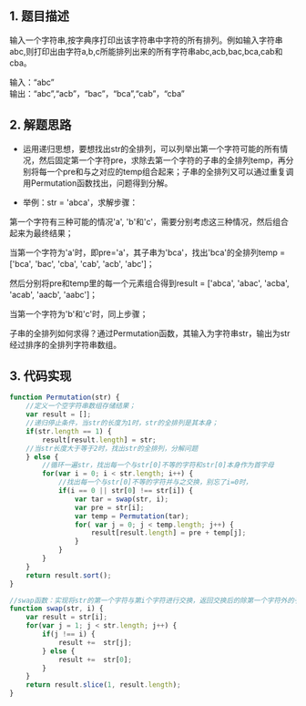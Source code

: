 ## 1. 题目描述

输入一个字符串,按字典序打印出该字符串中字符的所有排列。例如输入字符串abc,则打印出由字符a,b,c所能排列出来的所有字符串abc,acb,bac,bca,cab和cba。

输入：“abc”  
输出：“abc”,“acb”，“bac”，“bca”,“cab”，“cba”

## 2. 解题思路

- 运用递归思想，要想找出str的全排列，可以列举出第一个字符可能的所有情况，然后固定第一个字符pre，求除去第一个字符的子串的全排列temp，再分别将每一个pre和与之对应的temp组合起来；子串的全排列又可以通过重复调用Permutation函数找出，问题得到分解。  

- 举例：str = 'abca'，求解步骤：

第一个字符有三种可能的情况'a', 'b'和'c'，需要分别考虑这三种情况，然后组合起来为最终结果；

当第一个字符为'a'时，即pre='a'，其子串为'bca'，找出'bca'的全排列temp = ['bca', 'bac', 'cba', 'cab', 'acb', 'abc']；

然后分别将pre和temp里的每一个元素组合得到result = ['abca', 'abac', 'acba', 'acab', 'aacb', 'aabc']；

当第一个字符为'b'和'c'时，同上步骤；

子串的全排列如何求得？通过Permutation函数，其输入为字符串str，输出为str经过排序的全排列字符串数组。

## 3. 代码实现

```Javascript
function Permutation(str) {
    //定义一个空字符串数组存储结果；
    var result = [];
    //递归停止条件，当str的长度为1时，str的全排列是其本身；
    if(str.length == 1) {
        result[result.length] = str;
    //当str长度大于等于2时，找出str的全排列，分解问题 
    } else {
        //循环一遍str，找出每一个与str[0]不等的字符和str[0]本身作为首字母
        for(var i = 0; i < str.length; i++) {
            //找出每一个与str[0]不等的字符并与之交换，别忘了i=0时，
            if(i == 0 || str[0] !== str[i]) {
                var tar = swap(str, i);
                var pre = str[i];
                var temp = Permutation(tar);
                for( var j = 0; j < temp.length; j++) {
                    result[result.length] = pre + temp[j];
                }
            }
        }
    }
    return result.sort();
}

//swap函数：实现将str的第一个字符与第i个字符进行交换，返回交换后的除第一个字符外的子串
function swap(str, i) {
    var result = str[i];
    for(var j = 1; j < str.length; j++) {
        if(j !== i) {
            result +=  str[j];
        } else {
            result +=  str[0];
        }
    }
    return result.slice(1, result.length);
}
```
